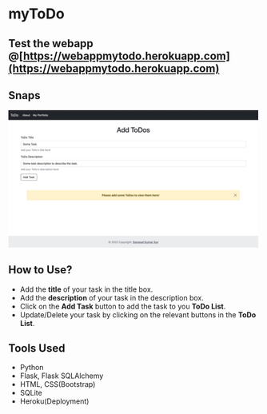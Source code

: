 # myToDo

## Test the webapp @[https://webappmytodo.herokuapp.com](https://webappmytodo.herokuapp.com)

## Snaps
<img src="Snaps/project-7.0.jpeg" alt="homepage" width="500"/>

## How to Use?
- Add the **title** of your task in the title box.
- Add the **description** of your task in the description box.
- Click on the **Add Task** button to add the task to you **ToDo List**.
- Update/Delete your task by clicking on the relevant buttons in the **ToDo List**.

## Tools Used
- Python
- Flask, Flask SQLAlchemy
- HTML, CSS(Bootstrap)
- SQLite
- Heroku(Deployment)
